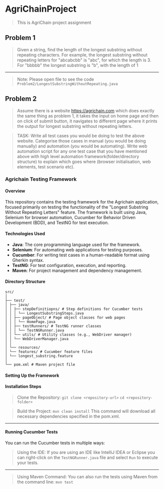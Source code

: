 # AgriChainProject
> This is AgriChain project assignment

## Problem 1
> Given a string, find the length of the longest substring without repeating characters. For example, the longest substring without repeating letters for "abcabcbb" is "abc", for which the length is 3. For "bbbbb" the longest substring is "b", with the length of 1


---

> Note: Please open file to see the code `Problem2/LongestSubstringWithoutRepeating.java` 


## Problem 2 

> Assume there is a website https://agrichain.com which does exactly the same thing as problem 1, it takes the input on home page and then on click of submit button, it navigates to different page where it prints the output for longest substring without repeating letters.

> TASK: 
Write all test cases you would be doing to test the above website. 
Categorise those cases in manual (you would be doing manually) and automation (you would be automating).
Write web automation script for any one test case that you have mentioned above with high level automation framework(folder/directory structure) to explain which goes where (browser initialisation, web elements, test scenario etc).

### Agrichain Testing Framework
#### Overview
This repository contains the testing framework for the Agrichain application, focused primarily on testing the functionality of the "Longest Substring Without Repeating Letters" feature. The framework is built using Java, Selenium for browser automation, Cucumber for Behavior Driven Development (BDD), and TestNG for test execution.

#### Technologies Used
- **Java**: The core programming language used for the framework.
- **Selenium**: For automating web applications for testing purposes.
- **Cucumber**: For writing test cases in a human-readable format using Gherkin syntax.
- **TestNG**: For test configuration, execution, and reporting.
- **Maven**: For project management and dependency management.

#### Directory Structure
```
src/
│
├── test/
│ ├── java/
│ │ ├── stepDefinitiopns/ # Step definitions for Cucumber tests
│ │ │ └── LongestSubstringSteps.java
│ │ ├── pageObject/ # Page object classes for web pages
│ │ │ └── HomePage.java
│ │ ├── testRunners/ # TestNG runner classes
│ │ │ └── TestNGRunner.java
│ │ └── utils/ # Utility classes (e.g., WebDriver manager)
│ │ └── WebDriverManager.java
│ │
│ └── resources/
│ └── features/ # Cucumber feature files
│ └── longest_substring.feature
│
└── pom.xml # Maven project file
```

#### Setting Up the Framework

#### Installation Steps

> Clone the Repository: 
`git clone <repository-url>`
 `cd <repository-folder>`
 
> Build the Project:
 ```mvn clean install```
 This command will download all necessary dependencies specified in the pom.xml.
---

#### Running Cucumber Tests

You can run the Cucumber tests in multiple ways:

   > Using the IDE:
   > If you are using an IDE like IntelliJ IDEA or Eclipse
  > you can right-click on the `TestNGRunner.java`  file and select `Run` to execute your tests.
---
  > Using Maven Command:
   You can also run the tests using Maven from the command line:
   `mvn test`

   
